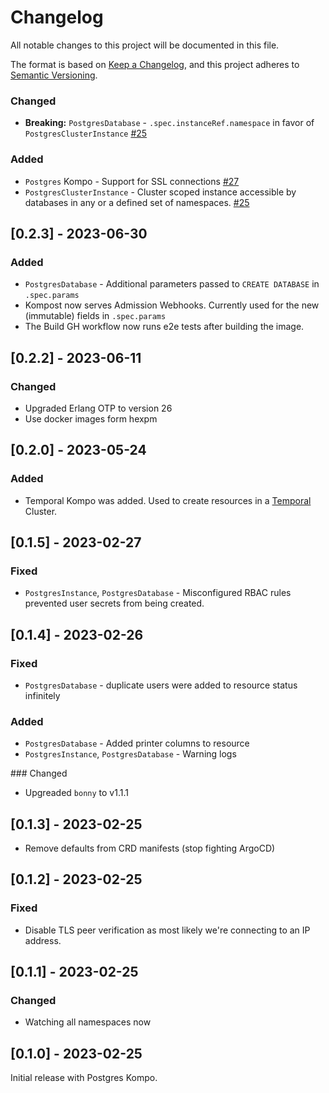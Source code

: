 # Changelog

All notable changes to this project will be documented in this file.

The format is based on [Keep a Changelog](https://keepachangelog.com/en/1.0.0/),
and this project adheres to [Semantic Versioning](https://semver.org/spec/v2.0.0.html).

### Changed

- **Breaking:** `PostgresDatabase` - `.spec.instanceRef.namespace` in favor of `PostgresClusterInstance` [#25](https://github.com/mruoss/kompost/pull/25)

### Added

- `Postgres` Kompo - Support for SSL connections [#27](https://github.com/mruoss/kompost/pull/27)
- `PostgresClusterInstance` - Cluster scoped instance accessible by databases in any or a defined set of namespaces. [#25](https://github.com/mruoss/kompost/pull/25)

## [0.2.3] - 2023-06-30

### Added

- `PostgresDatabase` - Additional parameters passed to `CREATE DATABASE` in `.spec.params`
- Kompost now serves Admission Webhooks. Currently used for the new (immutable) fields in `.spec.params`
- The Build GH workflow now runs e2e tests after building the image.

## [0.2.2] - 2023-06-11

### Changed

- Upgraded Erlang OTP to version 26
- Use docker images form hexpm

## [0.2.0] - 2023-05-24

### Added

- Temporal Kompo was added. Used to create resources in a [Temporal](https://temporal.io) Cluster.

## [0.1.5] - 2023-02-27

### Fixed

- `PostgresInstance`, `PostgresDatabase` - Misconfigured RBAC rules prevented user secrets from being created.

## [0.1.4] - 2023-02-26

### Fixed

- `PostgresDatabase` - duplicate users were added to resource status infinitely

### Added

- `PostgresDatabase` - Added printer columns to resource
- `PostgresInstance`, `PostgresDatabase` - Warning logs

### Changed

- Upgreaded `bonny` to v1.1.1

## [0.1.3] - 2023-02-25

- Remove defaults from CRD manifests (stop fighting ArgoCD)

## [0.1.2] - 2023-02-25

### Fixed

- Disable TLS peer verification as most likely we're connecting to an IP address.

## [0.1.1] - 2023-02-25

### Changed

- Watching all namespaces now

## [0.1.0] - 2023-02-25

Initial release with Postgres Kompo.

##

